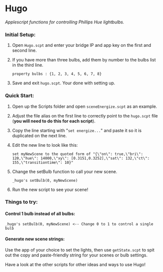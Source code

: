 Hugo
====

*Applescript functions for controlling Phillips Hue lightbulbs.*

### Initial Setup:

1. Open `Hugo.scpt` and enter your bridge IP and app key on the first and second line. 

2. If you have more than three bulbs, add them by number to the bulbs list in the third line. 

   ```applescript
   property bulbs : {1, 2, 3, 4, 5, 6, 7, 8}
   ```

3. Save and exit `hugo.scpt`. Your done with setting up. 

### Quick Start:

1. Open up the Scripts folder and open `sceneEnergize.scpt` as an example. 

2. Adjust the file alias on the first line to correctly point to the `hugo.scpt` file (**you will need to do this for each script**).

3. Copy the line starting with "`set energize...`" and paste it so it is duplicated on the next line.

4. Edit the new line to look like this:

   ```applescript
   set myNewScene to the quoted form of "{\"on\": true,\"bri\": 120,\"hue\": 14000,\"xy\": [0.3151,0.3252],\"sat\": 132,\"ct\": 155,\"transitiontime\": 10}"
   ```

5. Change the setBulb function to call your new scene.

   ```applescript
   _hugo's setBulb(0, myNewScene)
   ```

6. Run the new script to see your scene!

### Things to try: 

#### Control 1 bulb instead of all bulbs:

```applescript
_hugo's setBulb(0, myNewScene) <-- Change 0 to 1 to control a single bulb
```
  
#### Generate new scene strings:

Use the app of your choice to set the lights, then use `getState.scpt` to spit out the copy and paste-friendly string for your scenes or bulb settings.

Have a look at the other scripts for other ideas and ways to use Hugo!
